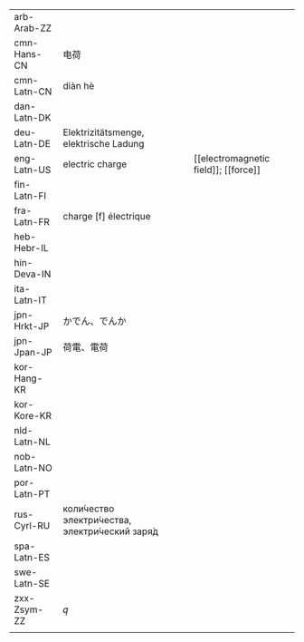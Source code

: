 | | | |
|-|-|-|
| arb-Arab-ZZ |  |  |
| cmn-Hans-CN | 电荷 |  |
| cmn-Latn-CN | diàn hè |  |
| dan-Latn-DK |  |  |
| deu-Latn-DE | Elektrizitätsmenge, elektrische Ladung |  |
| eng-Latn-US | electric charge | [[electromagnetic field]]; [[force]] |
| fin-Latn-FI |  |  |
| fra-Latn-FR | charge [f] électrique |  |
| heb-Hebr-IL |  |  |
| hin-Deva-IN |  |  |
| ita-Latn-IT |  |  |
| jpn-Hrkt-JP | かでん、でんか |  |
| jpn-Jpan-JP | 荷電、電荷 |  |
| kor-Hang-KR |  |  |
| kor-Kore-KR |  |  |
| nld-Latn-NL |  |  |
| nob-Latn-NO |  |  |
| por-Latn-PT |  |  |
| rus-Cyrl-RU | коли́чество электри́чества, электри́ческий заря́д |  |
| spa-Latn-ES |  |  |
| swe-Latn-SE |  |  |
| zxx-Zsym-ZZ | 𝑞 |  |
|  |  |  |
